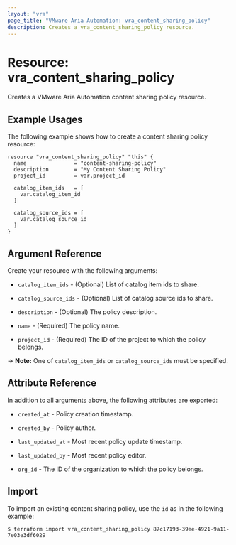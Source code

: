 ```yaml
---
layout: "vra"
page_title: "VMware Aria Automation: vra_content_sharing_policy"
description: Creates a vra_content_sharing_policy resource.
---
```


# Resource: vra_content_sharing_policy

Creates a VMware Aria Automation content sharing policy resource.

## Example Usages

The following example shows how to create a content sharing policy resource:

```hcl
resource "vra_content_sharing_policy" "this" {
  name               = "content-sharing-policy"
  description        = "My Content Sharing Policy"
  project_id         = var.project_id

  catalog_item_ids   = [
    var.catalog_item_id
  ]

  catalog_source_ids = [
    var.catalog_source_id
  ]
}
```

## Argument Reference

Create your resource with the following arguments:

* `catalog_item_ids` - (Optional) List of catalog item ids to share.

* `catalog_source_ids` - (Optional) List of catalog source ids to share.

* `description` - (Optional) The policy description.

* `name` - (Required) The policy name.

* `project_id` - (Required) The ID of the project to which the policy belongs.

-> **Note:** One of `catalog_item_ids` or `catalog_source_ids` must be specified.

## Attribute Reference

In addition to all arguments above, the following attributes are exported:

* `created_at` - Policy creation timestamp.

* `created_by` - Policy author.

* `last_updated_at` - Most recent policy update timestamp.

* `last_updated_by` - Most recent policy editor.

* `org_id` - The ID of the organization to which the policy belongs.

## Import

To import an existing content sharing policy, use the `id` as in the following example:

`$ terraform import vra_content_sharing_policy 87c17193-39ee-4921-9a11-7e03e3df6029`
